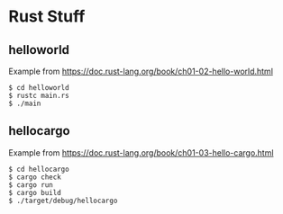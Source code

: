 # Rust Stuff

## helloworld

Example from https://doc.rust-lang.org/book/ch01-02-hello-world.html

```
$ cd helloworld
$ rustc main.rs
$ ./main
```

## hellocargo

Example from https://doc.rust-lang.org/book/ch01-03-hello-cargo.html

```
$ cd hellocargo
$ cargo check
$ cargo run
$ cargo build
$ ./target/debug/hellocargo
```

